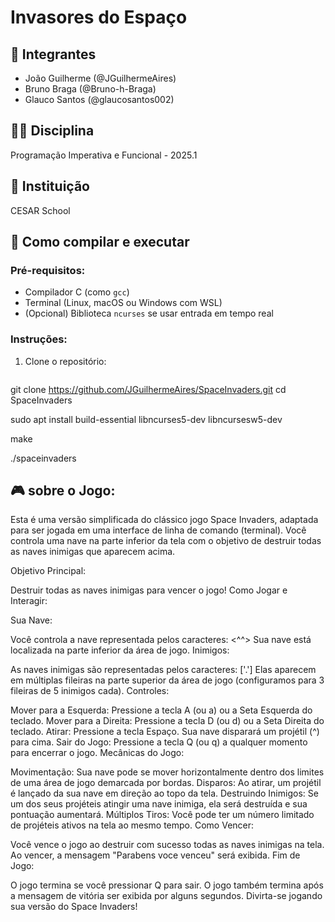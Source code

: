 # Invasores do Espaço

## 👥 Integrantes
- João Guilherme (@JGuilhermeAires)
- Bruno Braga (@Bruno-h-Braga)
- Glauco Santos (@glaucosantos002)

## 🧑‍🏫 Disciplina
Programação Imperativa e Funcional - 2025.1

## 🏫 Instituição
CESAR School

## 🧰 Como compilar e executar

### Pré-requisitos:
- Compilador C (como `gcc`)
- Terminal (Linux, macOS ou Windows com WSL)
- (Opcional) Biblioteca `ncurses` se usar entrada em tempo real

### Instruções:

1. Clone o repositório:
   ```bash
git clone https://github.com/JGuilhermeAires/SpaceInvaders.git
cd SpaceInvaders

sudo apt install build-essential libncurses5-dev libncursesw5-dev

make

./spaceinvaders
   
## 🎮 sobre o Jogo:

Esta é uma versão simplificada do clássico jogo Space Invaders, adaptada para ser jogada em uma interface de linha de comando (terminal). 
Você controla uma nave na parte inferior da tela com o objetivo de destruir todas as naves inimigas que aparecem acima.

Objetivo Principal:

Destruir todas as naves inimigas para vencer o jogo!
Como Jogar e Interagir:

Sua Nave:

Você controla a nave representada pelos caracteres: <^^>
Sua nave está localizada na parte inferior da área de jogo.
Inimigos:

As naves inimigas são representadas pelos caracteres: ['.']
Elas aparecem em múltiplas fileiras na parte superior da área de jogo (configuramos para 3 fileiras de 5 inimigos cada).
Controles:

Mover para a Esquerda: Pressione a tecla A (ou a) ou a Seta Esquerda do teclado.
Mover para a Direita: Pressione a tecla D (ou d) ou a Seta Direita do teclado.
Atirar: Pressione a tecla Espaço. Sua nave disparará um projétil (^) para cima.
Sair do Jogo: Pressione a tecla Q (ou q) a qualquer momento para encerrar o jogo.
Mecânicas do Jogo:

Movimentação: Sua nave pode se mover horizontalmente dentro dos limites de uma área de jogo demarcada por bordas.
Disparos: Ao atirar, um projétil é lançado da sua nave em direção ao topo da tela.
Destruindo Inimigos: Se um dos seus projéteis atingir uma nave inimiga, ela será destruída e sua pontuação aumentará.
Múltiplos Tiros: Você pode ter um número limitado de projéteis ativos na tela ao mesmo tempo.
Como Vencer:

Você vence o jogo ao destruir com sucesso todas as naves inimigas na tela.
Ao vencer, a mensagem "Parabens voce venceu" será exibida.
Fim de Jogo:

O jogo termina se você pressionar Q para sair.
O jogo também termina após a mensagem de vitória ser exibida por alguns segundos.
Divirta-se jogando sua versão do Space Invaders!
